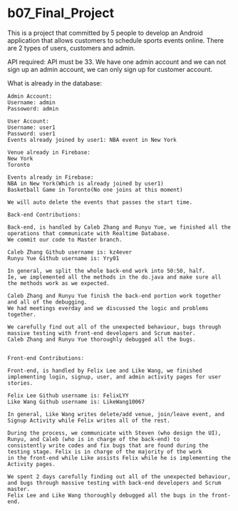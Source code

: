 # b07_Final_Project
This is a project that committed by 5 people to develop an Android application that allows customers to schedule sports events online.
There are 2 types of users, customers and admin.


API required: API must be 33.
We have one admin account and we can not sign up an admin account, we can only sign up for customer account.

What is already in the database:

    Admin Account:
    Username: admin                          
    Passoword: admin

    User Account:
    Username: user1
    Password: user1
    Events already joined by user1: NBA event in New York

    Venue already in Firebase:
    New York
    Toronto

    Events already in Firebase:
    NBA in New York(Which is already joined by user1)
    Basketball Game in Toronto(No one joins at this moment)

    We will auto delete the events that passes the start time.

```
Back-end Contributions: 

Back-end, is handled by Caleb Zhang and Runyu Yue, we finished all the operations that communicate with Realtime Database.
We commit our code to Master branch.

Caleb Zhang Github username is: kz4ever
Runyu Yue Github username is: Yry01

In general, we split the whole back-end work into 50:50, half. 
Ie, we implemented all the methods in the do.java and make sure all the methods work as we expected.

Caleb Zhang and Runyu Yue finish the back-end portion work together and all of the debugging.
We had meetings everday and we discussed the logic and problems together.   

We carefully find out all of the unexpected behaviour, bugs through massive testing with front-end developers and Scrum master. 
Caleb Zhang and Runyu Yue thoroughly debugged all the bugs. 


```

```
Front-end Contributions: 

Front-end, is handled by Felix Lee and Like Wang, we finished implementing login, signup, user, and admin activity pages for user stories.

Felix Lee Github username is: FelixLYY
Like Wang Github username is: LikeWang10067

In general, Like Wang writes delete/add venue, join/leave event, and Signup Activity while Felix writes all of the rest.

During the process, we communicate with Steven (who design the UI), Runyu, and Caleb (who is in charge of the back-end) to 
consistently write codes and fix bugs that are found during the testing stage. Felix is in charge of the majority of the work 
in the front-end while Like assists Felix while he is implementing the Activity pages.

We spent 2 days carefully finding out all of the unexpected behaviour, and bugs through massive testing with back-end developers and Scrum master. 
Felix Lee and Like Wang thoroughly debugged all the bugs in the front-end. 
```
